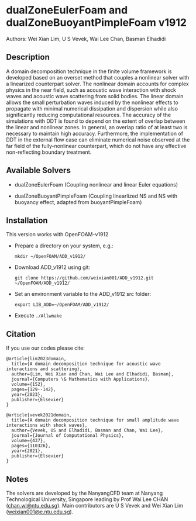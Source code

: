 # dualZoneEulerFoam and dualZoneBuoyantPimpleFoam v1912

Authors: Wei Xian Lim, U S Vevek, Wai Lee Chan, Basman Elhadidi

## Description
A domain decomposition technique in the finite volume framework is 
developed based on an overset method that couples a nonlinear solver with a linearized counterpart solver.
The nonlinear domain accounts for complex physics in the near field, 
such as acoustic wave interaction with shock waves and acoustic wave scattering from solid bodies. 
The linear domain allows the small perturbation waves induced by the nonlinear effects to propagate with 
minimal numerical dissipation and dispersion while also significantly reducing computational resources. 
The accuracy of the simulations with DDT is found to depend on the extent of overlap between the 
linear and nonlinear zones. 
In general, an overlap ratio of at least two is necessary to maintain high accuracy.
Furthermore, the implementation of DDT in the external flow case can eliminate numerical noise observed 
at the far field of the fully-nonlinear counterpart, 
which do not have any effective non-reflecting boundary treatment.

## Available Solvers

* dualZoneEulerFoam (Coupling nonlinear and linear Euler equations)

* dualZoneBuoyantPimpleFoam (Coupling linearlized NS and NS with buoyancy effect, adapted from buoyantPimpleFoam)

## Installation

This version works with OpenFOAM-v1912

* Prepare a directory on your system, e.g.:  

  `mkdir ~/OpenFOAM/ADD_v1912/`

* Download ADD_v1912 using git:

  `git clone https://github.com/weixian001/ADD_v1912.git ~/OpenFOAM/ADD_v1912/`

* Set an environment variable to the ADD_v1912 src folder:

  `export LIB_ADD=~/OpenFOAM/ADD_v1912/`

* Execute `./Allwmake`

## Citation

If you use our codes please cite:

```
@article{lim2023domain,
  title={A domain decomposition technique for acoustic wave interactions and scattering},
  author={Lim, Wei Xian and Chan, Wai Lee and Elhadidi, Basman},
  journal={Computers \& Mathematics with Applications},
  volume={152},
  pages={129--142},
  year={2023},
  publisher={Elsevier}
}

@article{vevek2021domain,
  title={A domain decomposition technique for small amplitude wave interactions with shock waves},
  author={Vevek, US and Elhadidi, Basman and Chan, Wai Lee},
  journal={Journal of Computational Physics},
  volume={437},
  pages={110326},
  year={2021},
  publisher={Elsevier}
}
```

## Notes
The solvers are developed by the NanyangCFD team at Nanyang Technological University, Singapore leading by Prof Wai Lee CHAN (chan.wl@ntu.edu.sg). 
Main contributors are U S Vevek and Wei Xian Lim (weixian001@e.ntu.edu.sg).

